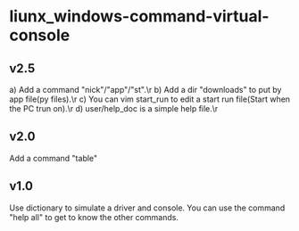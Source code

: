 # liunx_windows-command-virtual-console
## v2.5
a) Add a command "nick"/"app"/"st".\r
b) Add a dir "downloads" to put by app file(py files).\r
c) You can vim start_run to edit a start run file(Start when the PC trun on).\r
d) user/help_doc is a simple help file.\r
## v2.0
Add a command "table"

## v1.0
Use dictionary to simulate a driver and console.
You can use the command "help all" to get to know the other commands.
